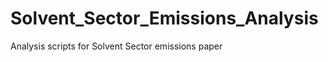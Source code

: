 Solvent_Sector_Emissions_Analysis
=================================

Analysis scripts for Solvent Sector emissions paper
